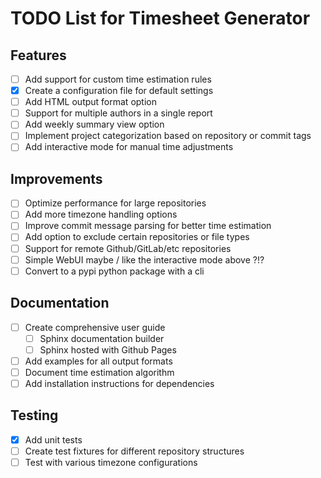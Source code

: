 # TODO List for Timesheet Generator

## Features

- [ ] Add support for custom time estimation rules
- [x] Create a configuration file for default settings
- [ ] Add HTML output format option
- [ ] Support for multiple authors in a single report
- [ ] Add weekly summary view option
- [ ] Implement project categorization based on repository or commit tags
- [ ] Add interactive mode for manual time adjustments

## Improvements

- [ ] Optimize performance for large repositories
- [ ] Add more timezone handling options
- [ ] Improve commit message parsing for better time estimation
- [ ] Add option to exclude certain repositories or file types
- [ ] Support for remote Github/GitLab/etc repositories
- [ ] Simple WebUI maybe / like the interactive mode above ?!?
- [ ] Convert to a pypi python package with a cli

## Documentation

- [ ] Create comprehensive user guide
  - [ ] Sphinx documentation builder
  - [ ] Sphinx hosted with Github Pages
- [ ] Add examples for all output formats
- [ ] Document time estimation algorithm
- [ ] Add installation instructions for dependencies

## Testing

- [x] Add unit tests
- [ ] Create test fixtures for different repository structures
- [ ] Test with various timezone configurations
